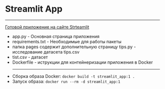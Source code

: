 # Streamlit App
___
[Готовой приложение на сайте Strteamlit](https://rstflght-streamlit-app-app-merxmg.streamlit.app/) 

* app.py - Основная страница приложения
* requirements.txt - Необходимые для работы пакеты
* папка pages содержит дополнительную страницу tips.py - исследование датасета tips.csv
* tist.csv - датасет
* Dockerfile - иструкции для контейнеризации приложения в Docker
  ___
* Cборка образа Docker: ```docker build -t streamlit_app:1 .```
* Запуск образа: ```docker run --rm -d streamlit_app:1 ```
